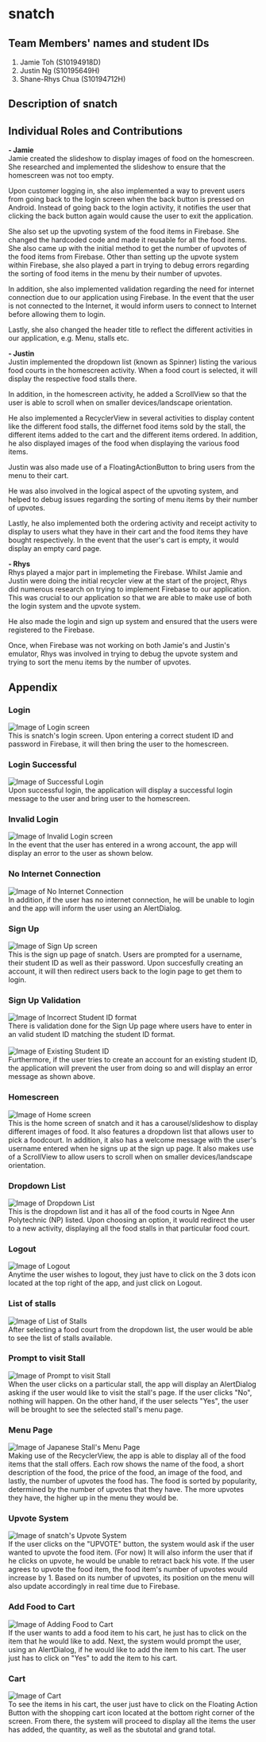 # snatch

## Team Members' names and student IDs
1. Jamie Toh (S10194918D)
2. Justin Ng (S10195649H)
3. Shane-Rhys Chua (S10194712H)

## Description of snatch

## Individual Roles and Contributions
**- Jamie**\
Jamie created the slideshow to display images of food on the homescreen. She researched and implemented the slideshow to ensure that the homescreen was not too empty.

Upon customer logging in, she also implemented a way to prevent users from going back to the login screen when the back button is pressed on Android. Instead of going back to the login activity, it notifies the user that clicking the back button again would cause the user to exit the application.

She also set up the upvoting system of the food items in Firebase. She changed the hardcoded code and made it reusable for all the food items. She also came up with the initial method to get the number of upvotes of the food items from Firebase. Other than setting up the upvote system within Firebase, she also played a part in trying to debug errors regarding the sorting of food items in the menu by their number of upvotes.

In addition, she also implemented validation regarding the need for internet connection due to our application using Firebase. In the event that the user is not connected to the Internet, it would inform users to connect to Internet before allowing them to login.

Lastly, she also changed the header title to reflect the different activities in our application, e.g. Menu, stalls etc.

**- Justin**\
Justin implemented the dropdown list (known as Spinner) listing the various food courts in the homescreen activity. When a food court is selected, it will display the respective food stalls there.

In addition, in the homescreen activity, he added a ScrollView so that the user is able to scroll when on smaller devices/landscape orientation.

He also implemented a RecyclerView in several activities to display content like the different food stalls, the differnet food items sold by the stall, the different items added to the cart and the different items ordered. In addition, he also displayed images of the food when displaying the various food items.

Justin was also made use of a FloatingActionButton to bring users from the menu to their cart.

He was also involved in the logical aspect of the upvoting system, and helped to debug issues regarding the sorting of menu items by their number of upvotes.

Lastly, he also implemented both the ordering activity and receipt activity to display to users what they have in their cart and the food items they have bought respectively. In the event that the user's cart is empty, it would display an empty card page.

**- Rhys**\
Rhys played a major part in implemeting the Firebase. Whilst Jamie and Justin were doing the initial recycler view at the start of the project, Rhys did numerous research on trying to implement Firebase to our application. This was crucial to our application so that we are able to make use of both the login system and the upvote system.

He also made the login and sign up system and ensured that the users were registered to the Firebase.

Once, when Firebase was not working on both Jamie's and Justin's emulator, Rhys was involved in trying to debug the upvote system and trying to sort the menu items by the number of upvotes.

## Appendix
### Login
![Image of Login screen](/githubImages/login.png)\
This is snatch's login screen. Upon entering a correct student ID and password in Firebase, it will then bring the user to the homescreen.

### Login Successful
![Image of Successful Login](/githubImages/success_login.png)\
Upon successful login, the application will display a successful login message to the user and bring user to the homescreen.

### Invalid Login
![Image of Invalid Login screen](/githubImages/invalid_login.png)\
In the event that the user has entered in a wrong account, the app will display an error to the user as shown below.

### No Internet Connection
![Image of No Internet Connection](/githubImages/no_internet.png)\
In addition, if the user has no internet connection, he will be unable to login and the app will inform the user using an AlertDialog.

### Sign Up
![Image of Sign Up screen](/githubImages/sign_up.png)\
This is the sign up page of snatch. Users are prompted for a username, their student ID as well as their password. Upon succesfully creating an account, it will then redirect users back to the login page to get them to login.

### Sign Up Validation
![Image of Incorrect Student ID format](/githubImages/sign_up_validation.png)\
There is validation done for the Sign Up page where users have to enter in an valid student ID matching the student ID format.\
\
![Image of Existing Student ID](/githubImages/sign_up_existing.png)\
Furthermore, if the user tries to create an account for an existing student ID, the application will prevent the user from doing so and will display an error message as shown above.

### Homescreen
![Image of Home screen](/githubImages/homescreen.png)\
This is the home screen of snatch and it has a carousel/slideshow to display different images of food. It also features a dropdown list that allows user to pick a foodcourt. In addition, it also has a welcome message with the user's username entered when he signs up at the sign up page. It also makes use of a ScrollView to allow users to scroll when on smaller devices/landscape orientation.

### Dropdown List
![Image of Dropdown List](/githubImages/dropdown_list.png)\
This is the dropdown list and it has all of the food courts in Ngee Ann Polytechnic (NP) listed. Upon choosing an option, it would redirect the user to a new activity, displaying all the food stalls in that particular food court.

### Logout
![Image of Logout](/githubImages/logout.png)\
Anytime the user wishes to logout, they just have to click on the 3 dots icon located at the top right of the app, and just click on Logout.

### List of stalls
![Image of List of Stalls](/githubImages/storesList.png)\
After selecting a food court from the dropdown list, the user would be able to see the list of stalls available.

### Prompt to visit Stall
![Image of Prompt to visit Stall](/githubImages/stall_prompt.png)\
When the user clicks on a particular stall, the app will display an AlertDialog asking if the user would like to visit the stall's page. If the user clicks "No", nothing will happen. On the other hand, if the user selects "Yes", the user will be brought to see the selected stall's menu page.

### Menu Page
![Image of Japanese Stall's Menu Page](/githubImages/menu.png)\
Making use of the RecyclerView, the app is able to display all of the food items that the stall offers. Each row shows the name of the food, a short description of the food, the price of the food, an image of the food, and lastly, the number of upvotes the food has. The food is sorted by popularity, determined by the number of upvotes that they have. The more upvotes they have, the higher up in the menu they would be.

### Upvote System
![Image of snatch's Upvote System](/githubImages/upvote.png)\
If the user clicks on the "UPVOTE" button, the system would ask if the user wanted to upvote the food item. (For now) It will also inform the user that if he clicks on upvote, he would be unable to retract back his vote. If the user agrees to upvote the food item, the food item's number of upvotes would increase by 1. Based on its number of upvotes, its position on the menu will also update accordingly in real time due to Firebase.

### Add Food to Cart
![Image of Adding Food to Cart](/githubImages/add_to_cart.png)\
If the user wants to add a food item to his cart, he just has to click on the item that he would like to add. Next, the system would prompt the user, using an AlertDialog, if he would like to add the item to his cart. The user just has to click on "Yes" to add the item to his cart.

### Cart
![Image of Cart](/githubImages/cart.png)\
To see the items in his cart, the user just have to click on the Floating Action Button with the shopping cart icon located at the bottom right corner of the screen. From there, the system will proceed to display all the items the user has added, the quantity, as well as the sbutotal and grand total.
